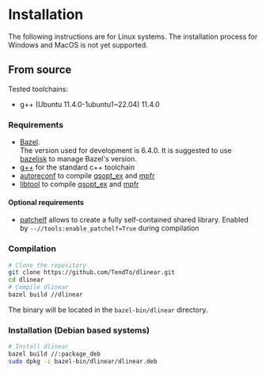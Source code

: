 # Installation

The following instructions are for Linux systems. The installation process for Windows and MacOS is not yet supported.

## From source

Tested toolchains:

- g++ (Ubuntu 11.4.0-1ubuntu1~22.04) 11.4.0

### Requirements

- [Bazel](https://bazel.build/).  
  The version used for development is 6.4.0. It is suggested to use [bazelisk](https://github.com/bazelbuild/bazelisk) to manage Bazel's version.
- [g++](https://gcc.gnu.org/) for the standard c++ toolchain
- [autoreconf](https://www.gnu.org/software/autoconf/autoconf.html) to compile [qsopt_ex](https://gmplib.org/) and [mpfr](https://www.mpfr.org/)
- [libtool](https://www.gnu.org/software/libtool/) to compile [qsopt_ex](https://gmplib.org/) and [mpfr](https://www.mpfr.org/)

#### Optional requirements

- [patchelf](https://github.com/NixOS/patchelf) allows to create a fully self-contained shared library. Enabled by `--//tools:enable_patchelf=True` during compilation

### Compilation

```bash
# Clone the repository
git clone https://github.com/TendTo/dlinear.git
cd dlinear
# Compile dlinear
bazel build //dlinear
```

The binary will be located in the `bazel-bin/dlinear` directory.

### Installation (Debian based systems)

```bash
# Install dlinear
bazel build //:package_deb
sudo dpkg -i bazel-bin/dlinear/dlinear.deb
```
